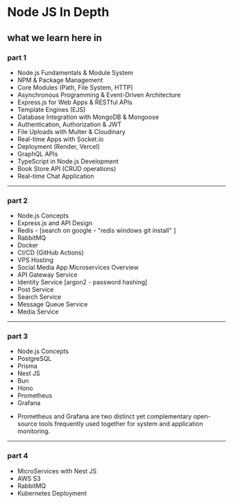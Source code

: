 # Node JS In Depth

## what we learn here in

### part 1

- Node.js Fundamentals & Module System
- NPM & Package Management
- Core Modules (Path, File System, HTTP)
- Asynchronous Programming & Event-Driven Architecture
- Express.js for Web Apps & RESTful APIs
- Template Engines (EJS)
- Database Integration with MongoDB & Mongoose
- Authentication, Authorization & JWT
- File Uploads with Multer & Cloudinary
- Real-time Apps with Socket.io
- Deployment (Render, Vercel)
- GraphQL APIs
- TypeScript in Node.js Development
- Book Store API (CRUD operations)
- Real-time Chat Application

---

### part 2

- Node.js Concepts
- Express.js and API Design
- Redis - [search on google - "redis windows git install" ]
- RabbitMQ
- Docker
- CI/CD (GitHub Actions)
- VPS Hosting
- Social Media App Microservices Overview
- API Gateway Service
- Identity Service [argon2 - password hashing]
- Post Service
- Search Service
- Message Queue Service
- Media Service

---

### part 3

- Node.js Concepts
- PostgreSQL
- Prisma
- Nest JS
- Bun
- Hono
- Prometheus
- Grafana

* Prometheus and Grafana are two distinct yet complementary open-source tools frequently used together for system and application monitoring.

---

### part 4

- MicroServices with Nest JS
- AWS S3
- RabbitMQ
- Kubernetes Deployment
